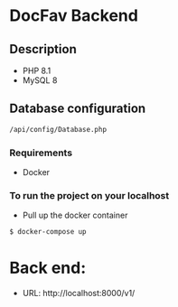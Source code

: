# DocFav Backend

## Description
- PHP 8.1
- MySQL 8

## Database configuration
```sh
/api/config/Database.php
```

### Requirements
- Docker

### To run the project on your localhost

- Pull up the docker container
```sh
$ docker-compose up
```

# Back end:
- URL: http://localhost:8000/v1/
